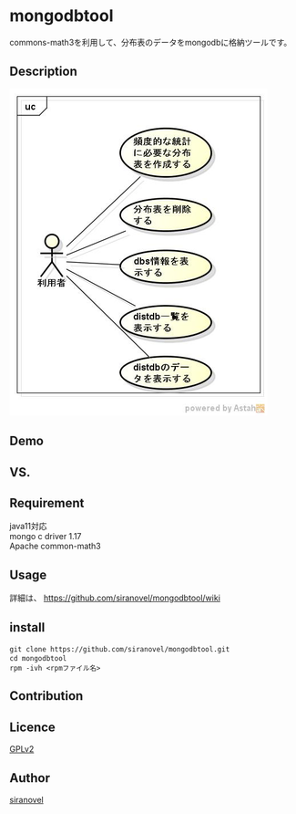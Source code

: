 ﻿mongodbtool
===========
commons-math3を利用して、分布表のデータをmongodbに格納ツールです。

## Description ##
![mongodb tool](images/ucMongoDBTool.jpg)

## Demo ##

## VS. ##

## Requirement ##
java11対応  
mongo c driver 1.17  
Apache common-math3

## Usage ##
詳細は、
https://github.com/siranovel/mongodbtool/wiki

## install ##
    git clone https://github.com/siranovel/mongodbtool.git  
    cd mongodbtool  
    rpm -ivh <rpmファイル名>  

## Contribution ##

## Licence ##

[GPLv2](LICENSE)


## Author ##

[siranovel](https://github.com/siranovel)
